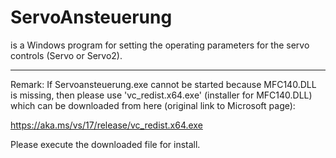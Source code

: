 ﻿# ServoAnsteuerung

is a Windows program for setting the operating parameters for the servo controls (Servo or Servo2).
<hr>
Remark: If Servoansteuerung.exe cannot be started because MFC140.DLL is missing,
then please use 'vc_redist.x64.exe' (installer for MFC140.DLL) which can be downloaded from here (original link to Microsoft page):

https://aka.ms/vs/17/release/vc_redist.x64.exe 

Please execute the downloaded file for install.

